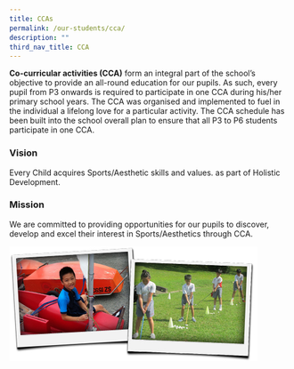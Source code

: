 ```yaml
---
title: CCAs
permalink: /our-students/cca/
description: ""
third_nav_title: CCA
---
```

<p><strong>Co-curricular activities (CCA)</strong>&nbsp;form an integral part of the school&rsquo;s objective to provide an all-round education for our pupils. As such, every pupil from P3 onwards is required to participate in one CCA during his/her primary school years. The CCA was organised and implemented to fuel in the individual a lifelong love for a particular activity. The CCA schedule has been built into the school overall plan to ensure that all P3 to P6 students participate in one CCA.</p>
<h3><strong>Vision</strong></h3><p>Every Child acquires Sports/Aesthetic skills and values. as part of Holistic Development.</p>
<h3><strong>Mission</strong></h3>
<p>We are committed to providing opportunities for our pupils to discover, develop and excel their interest in Sports/Aesthetics through CCA.</p>

![](/images/img_cca.jpg)